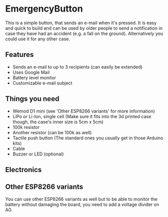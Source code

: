 # EmergencyButton

This is a simple button, that sends an e-mail when it's pressed. It is easy and
quick to build and can be used by older people to send a notification in case
they have had an accident (e.g. a fall on the ground). Alternatively you could
use it for any other case.

## Features

- Sends an e-mail to up to 3 recipients (can easily be extended)
- Uses Google Mail
- Battery level monitor
- Customizable e-mail subject

## Things you need

- Wemod D1 mini (see 'Other ESP8266 variants' for more information)
- LiPo or Li-Ion, single cell (Make sure it fits into the 3d printed case
  though, the case's inner size is 5cm x 5cm)
- 100k resistor
- Another resistor (can be 100k as well)
- Tactile push button (The standard ones you usually get in those Arduino kits)
- Cable
- Buzzer or LED (optional)

## Electronics

## Other ESP8266 variants

You can use other ESP8266 variants as well but to be able to monitor the battery
without damaging the board, you need to add a voltage divider on A0.
